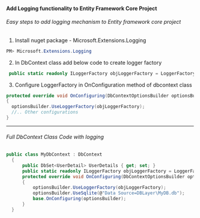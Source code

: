 #### Add Logging functionality to Entity Framework Core Project
###### Easy steps to add logging mechanism to Entity framework core project

1. Install nuget package  - Microsoft.Extensions.Logging

```powershell
PM> Microsoft.Extensions.Logging
```
2. In DbContext class add below code to create logger factory

```csharp
 public static readonly ILoggerFactory objLoggerFactory = LoggerFactory.Create(builder => { builder.AddConsole(); });
```
3. Configure LoggerFactory in OnConfiguration method of dbcontext class

```csharp
protected override void OnConfiguring(DbContextOptionsBuilder optionsBuilder)
{
  optionsBuilder.UseLoggerFactory(objLoggerFactory);
  //.. Other configurations
}
```
---

###### Full DbContext Class Code with logging
```csharp
public class MyDbContext : DbContext
  {
      public DbSet<UserDetail> UserDetails { get; set; }
      public static readonly ILoggerFactory objLoggerFactory = LoggerFactory.Create(builder => { builder.AddConsole(); });
      protected override void OnConfiguring(DbContextOptionsBuilder optionsBuilder)
      {
          optionsBuilder.UseLoggerFactory(objLoggerFactory);
          optionsBuilder.UseSqlite(@"Data Source=DBLayer\MyDB.db");
          base.OnConfiguring(optionsBuilder);
      }
  }
```

[//]: # (Tags: EFCore, EFcore Logging, EntityFrameworkCore Logging)
[//]: # (Type: Asp.net Core - EntityFrameworkCore)
[//]: # (Rating: 1)
[//]: # (ReadyState:Publish)
